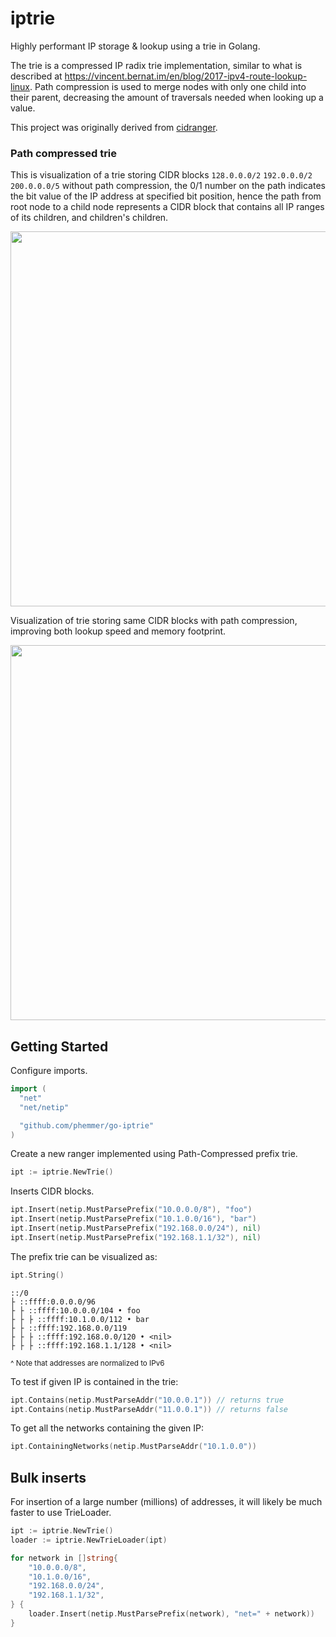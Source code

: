 # iptrie
Highly performant IP storage & lookup using a trie in Golang.

The trie is a compressed IP radix trie implementation, similar to what is described at
https://vincent.bernat.im/en/blog/2017-ipv4-route-lookup-linux. Path compression is used to merge nodes with only one child into their parent, decreasing the amount of traversals needed when
looking up a value.

This project was originally derived from [cidranger](https://github.com/yl2chen/cidranger).

### Path compressed trie

This is visualization of a trie storing CIDR blocks `128.0.0.0/2` `192.0.0.0/2` `200.0.0.0/5` without path compression, the 0/1 number on the path indicates the bit value of the IP address at specified bit position, hence the path from root node to a child node represents a CIDR block that contains all IP ranges of its children, and children's children.
<p align="left"><img src="http://i.imgur.com/vSKTEBb.png" width="600" /></p>

Visualization of trie storing same CIDR blocks with path compression, improving both lookup speed and memory footprint.
<p align="left"><img src="http://i.imgur.com/JtaDlD4.png" width="600" /></p>

## Getting Started
Configure imports.
```go
import (
  "net"
  "net/netip"

  "github.com/phemmer/go-iptrie"
)
```
Create a new ranger implemented using Path-Compressed prefix trie.
```go
ipt := iptrie.NewTrie()
```

Inserts CIDR blocks.
```go
ipt.Insert(netip.MustParsePrefix("10.0.0.0/8"), "foo")
ipt.Insert(netip.MustParsePrefix("10.1.0.0/16"), "bar")
ipt.Insert(netip.MustParsePrefix("192.168.0.0/24"), nil)
ipt.Insert(netip.MustParsePrefix("192.168.1.1/32"), nil)
```

The prefix trie can be visualized as:
```go
ipt.String()
```
```
::/0
├ ::ffff:0.0.0.0/96
├ ├ ::ffff:10.0.0.0/104 • foo
├ ├ ├ ::ffff:10.1.0.0/112 • bar
├ ├ ::ffff:192.168.0.0/119
├ ├ ├ ::ffff:192.168.0.0/120 • <nil>
├ ├ ├ ::ffff:192.168.1.1/128 • <nil>
```
<sup>^ Note that addresses are normalized to IPv6</sup>

To test if given IP is contained in the trie:
```go
ipt.Contains(netip.MustParseAddr("10.0.0.1")) // returns true
ipt.Contains(netip.MustParseAddr("11.0.0.1")) // returns false
```

To get all the networks containing the given IP:
```go
ipt.ContainingNetworks(netip.MustParseAddr("10.1.0.0"))
```

## Bulk inserts

For insertion of a large number (millions) of addresses, it will likely be much faster to use TrieLoader.

```go
ipt := iptrie.NewTrie()
loader := iptrie.NewTrieLoader(ipt)

for network in []string{
    "10.0.0.0/8",
    "10.1.0.0/16",
    "192.168.0.0/24",
    "192.168.1.1/32",
} {
    loader.Insert(netip.MustParsePrefix(network), "net=" + network))
}
```
